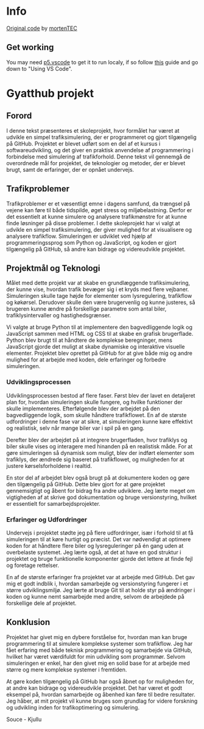 # Info
[Original code](https://editor.p5js.org/mortenTEC/sketches/_2QjZTMeJ) by [mortenTEC](https://editor.p5js.org/mortenTEC/sketches)

## Get working
You may need [p5.vscode](https://marketplace.visualstudio.com/items?itemName=samplavigne.p5-vscode) to get it to run localy, if so follow [this](https://p5js.org/tutorials/setting-up-your-environment/) guide and go down to "Using VS Code".

# Gyatthub projekt

## Forord

I denne tekst præsenteres et skoleprojekt, hvor formålet har været at udvikle en simpel trafiksimulering, der er programmeret og gjort tilgængelig på GitHub. Projektet er blevet udført som en del af et kursus i softwareudvikling, og det giver en praktisk anvendelse af programmering i forbindelse med simulering af trafikforhold. Denne tekst vil gennemgå de overordnede mål for projektet, de teknologier og metoder, der er blevet brugt, samt de erfaringer, der er opnået undervejs.

## Trafikproblemer

Trafikproblemer er et væsentligt emne i dagens samfund, da trængsel på vejene kan føre til både tidspilde, øget stress og miljøbelastning. Derfor er det essentielt at kunne simulere og analysere trafikmønstre for at kunne finde løsninger på disse problemer. I dette skoleprojekt har vi valgt at udvikle en simpel trafiksimulering, der giver mulighed for at visualisere og analysere trafikflow. Simuleringen er udviklet ved hjælp af programmeringssprog som Python og JavaScript, og koden er gjort tilgængelig på GitHub, så andre kan bidrage og videreudvikle projektet.

## Projektmål og Teknologi

Målet med dette projekt var at skabe en grundlæggende trafiksimulering, der kunne vise, hvordan trafik bevæger sig i et kryds med flere vejbaner. Simuleringen skulle tage højde for elementer som lysregulering, trafikflow og køkørsel. Derudover skulle den være brugervenlig og kunne justeres, så brugeren kunne ændre på forskellige parametre som antal biler, trafiklysintervaller og hastighedsgrænser.

Vi valgte at bruge Python til at implementere den bagvedliggende logik og JavaScript sammen med HTML og CSS til at skabe en grafisk brugerflade. Python blev brugt til at håndtere de komplekse beregninger, mens JavaScript gjorde det muligt at skabe dynamiske og interaktive visuelle elementer. Projektet blev oprettet på GitHub for at give både mig og andre mulighed for at arbejde med koden, dele erfaringer og forbedre simuleringen.

### Udviklingsprocessen

Udviklingsprocessen bestod af flere faser. Først blev der lavet en detaljeret plan for, hvordan simuleringen skulle fungere, og hvilke funktioner der skulle implementeres. Efterfølgende blev der arbejdet på den bagvedliggende logik, som skulle håndtere trafikflowet. En af de største udfordringer i denne fase var at sikre, at simuleringen kunne køre effektivt og realistisk, selv når mange biler var i spil på en gang.

Derefter blev der arbejdet på at integrere brugerfladen, hvor trafiklys og biler skulle vises og interagere med hinanden på en realistisk måde. For at gøre simuleringen så dynamisk som muligt, blev der indført elementer som trafiklys, der ændrede sig baseret på trafikflowet, og muligheden for at justere kørselsforholdene i realtid.

En stor del af arbejdet blev også brugt på at dokumentere koden og gøre den tilgængelig på GitHub. Dette blev gjort for at gøre projektet gennemsigtigt og åbent for bidrag fra andre udviklere. Jeg lærte meget om vigtigheden af at skrive god dokumentation og bruge versionstyring, hvilket er essentielt for samarbejdsprojekter.

### Erfaringer og Udfordringer

Undervejs i projektet stødte jeg på flere udfordringer, især i forhold til at få simuleringen til at køre hurtigt og præcist. Det var nødvendigt at optimere koden for at håndtere flere biler og lysreguleringer på én gang uden at overbelaste systemet. Jeg lærte også, at det at have en god struktur i projektet og bruge funktionelle komponenter gjorde det lettere at finde fejl og foretage rettelser.

En af de største erfaringer fra projektet var at arbejde med GitHub. Det gav mig et godt indblik i, hvordan samarbejde og versionstyring fungerer i et større udviklingsmiljø. Jeg lærte at bruge Git til at holde styr på ændringer i koden og kunne nemt samarbejde med andre, selvom de arbejdede på forskellige dele af projektet.

## Konklusion

Projektet har givet mig en dybere forståelse for, hvordan man kan bruge programmering til at simulere komplekse systemer som trafikflow. Jeg har fået erfaring med både teknisk programmering og samarbejde via GitHub, hvilket har været værdifuldt for min udvikling som programmør. Selvom simuleringen er enkel, har den givet mig en solid base for at arbejde med større og mere komplekse systemer i fremtiden.

At gøre koden tilgængelig på GitHub har også åbnet op for muligheden for, at andre kan bidrage og videreudvikle projektet. Det har været et godt eksempel på, hvordan samarbejde og åbenhed kan føre til bedre resultater. Jeg håber, at mit projekt vil kunne bruges som grundlag for videre forskning og udvikling inden for trafikoptimering og simulering.

Souce - Kjullu
